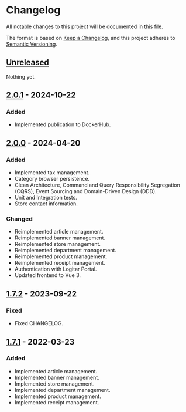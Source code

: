 # Changelog

All notable changes to this project will be documented in this file.

The format is based on [Keep a Changelog](https://keepachangelog.com/en/1.0.0/),
and this project adheres to [Semantic Versioning](https://semver.org/spec/v2.0.0.html).

## [Unreleased]

Nothing yet.

## [2.0.1] - 2024-10-22

### Added

- Implemented publication to DockerHub.

## [2.0.0] - 2024-04-20

### Added

- Implemented tax management.
- Category browser persistence.
- Clean Architecture, Command and Query Responsibility Segregation (CQRS), Event Sourcing and Domain-Driven Design (DDD).
- Unit and Integration tests.
- Store contact information.

### Changed

- Reimplemented article management.
- Reimplemented banner management.
- Reimplemented store management.
- Reimplemented department management.
- Reimplemented product management.
- Reimplemented receipt management.
- Authentication with Logitar Portal.
- Updated frontend to Vue 3.

## [1.7.2] - 2023-09-22

### Fixed

- Fixed CHANGELOG.

## [1.7.1] - 2022-03-23

### Added

- Implemented article management.
- Implemented banner management.
- Implemented store management.
- Implemented department management.
- Implemented product management.
- Implemented receipt management.

[unreleased]: https://github.com/Utar94/Faktur/compare/v2.0.1...HEAD
[2.0.1]: https://github.com/Utar94/Faktur/compare/v2.0.0...v2.0.1
[2.0.0]: https://github.com/Utar94/Faktur/compare/v1.7.2...v2.0.0
[1.7.2]: https://github.com/Utar94/Faktur/compare/v1.7.1...v1.7.2
[1.7.1]: https://github.com/Utar94/Faktur/releases/tag/v1.7.1
